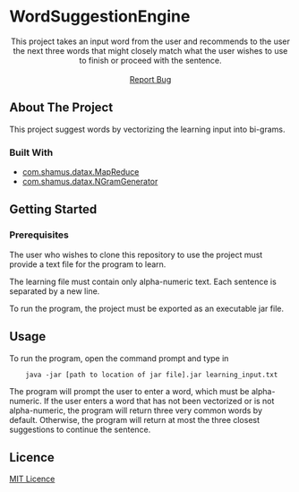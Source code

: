 # WordSuggestionEngine

  <p align="center">
    This project takes an input word from the user and recommends to the user the next three words
    that might closely match what the user wishes to use to finish or proceed with the sentence.
    <br />
    <br />
    <a href="https://github.com/github_username/repo/issues">Report Bug</a>    
  </p>


## About The Project
This project suggest words by vectorizing the learning input into bi-grams.

### Built With
* [com.shamus.datax.MapReduce](https://github.com/davidstevenrose/WordSuggestionEngine/tree/master/src/com/shamus/datax)
* [com.shamus.datax.NGramGenerator](https://github.com/davidstevenrose/WordSuggestionEngine/tree/master/src/com/shamus/datax)

## Getting Started

### Prerequisites
The user who wishes to clone this repository to use the project must provide a text file for 
the program to learn.

The learning file must contain only alpha-numeric text. Each sentence is separated by a new line.

To run the program, the project must be exported as an executable jar file.

## Usage
To run the program, open the command prompt and type in
~~~
    java -jar [path to location of jar file].jar learning_input.txt
~~~

The program will prompt the user to enter a word, which must be alpha-numeric.
If the user enters a word that has not been vectorized or is not alpha-numeric,
the program will return three very common words by default. Otherwise, the 
program will return at most the three closest suggestions to continue the sentence. 

## Licence
[MIT Licence](https://github.com/davidstevenrose/WordSuggestionEngine/blob/master/LICENSE)
